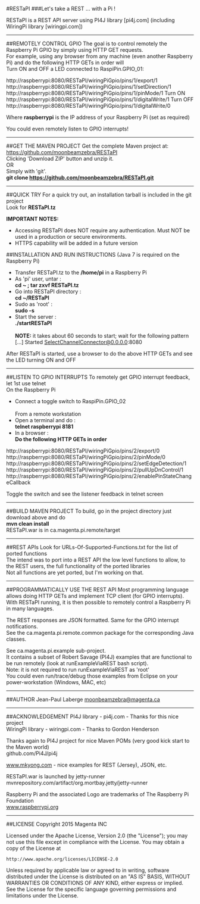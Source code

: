 #RESTaPI
###Let's take a REST ... with a Pi !

RESTaPI is a REST API server using PI4J library [pi4j.com] (including WiringPi library [wiringpi.com])

*********************
##REMOTELY CONTROL GPIO
The goal is to control remotely the Raspberry Pi GPIO by simply using HTTP GET requests.<br>
For example, using any browser from any machine (even another Raspberry Pi) and do the following HTTP GETs in order will<br>
Turn ON and OFF a LED connected to RaspiPin.GPIO_01:<br>

http://raspberrypi:8080/RESTaPI/wiringPiGpio/pins/1/export/1
http://raspberrypi:8080/RESTaPI/wiringPiGpio/pins/1/setDirection/1
http://raspberrypi:8080/RESTaPI/wiringPiGpio/pins/1/pinMode/1
Turn ON
http://raspberrypi:8080/RESTaPI/wiringPiGpio/pins/1/digitalWrite/1
Turn OFF
http://raspberrypi:8080/RESTaPI/wiringPiGpio/pins/1/digitalWrite/0

Where **raspberrypi** is the IP address of your Raspberry Pi (set as required)

You could even remotely listen to GPIO interrupts!

*********************
##GET THE MAVEN PROJECT
Get the complete Maven project at:<br>
https://github.com/moonbeamzebra/RESTaPI<br>
Clicking 'Download ZIP' button and unzip it.<br>
OR <br>
Simply with 'git'.<br>
**git clone https://github.com/moonbeamzebra/RESTaPI.git**


*********
##QUICK TRY
For a quick try out, an installation tarball is included in the git project<br>
Look for **RESTaPI.tz**<br>

**IMPORTANT NOTES:**<br>
   - Accessing RESTaPI does NOT require any authentication.  Must NOT be used in a production or secure environments.<br>
   - HTTPS capability will be added in a future version<br>

##INSTALLATION AND RUN INSTRUCTIONS 
(Java 7 is required on the Raspberry Pi)<br>
- Transfer RESTaPI.tz to the **/home/pi** in a Raspberry Pi<br>
- As 'pi' user, untar :<br>
**cd ~ ; tar zxvf RESTaPI.tz**<br>
- Go into RESTaPI directory :<br>
**cd ~/RESTaPI**<br>
- Sudo as 'root' :<br>
**sudo -s**<br>
- Start the server :<br>
**./startRESTaPI**<br>
<br>**NOTE:** it takes about 60 seconds to start; wait for the following pattern<br>
[...] Started SelectChannelConnector@0.0.0.0:8080<br>

After RESTaPI is started, use a browser to do the above HTTP GETs and see the LED turning ON and OFF


*************************
##LISTEN TO GPIO INTERRUPTS
To remotely get GPIO interrupt feedback, let 1st use telnet<br>
On the Raspberry Pi
- Connect a toggle switch to RaspiPin.GPIO_02<br>
<br>From a remote workstation<br>
- Open a terminal and do :<br>
**telnet raspberrypi 8181**<br>
- In a browser :<br>
**Do the following HTTP GETs in order**

http://raspberrypi:8080/RESTaPI/wiringPiGpio/pins/2/export/0
http://raspberrypi:8080/RESTaPI/wiringPiGpio/pins/2/pinMode/0
http://raspberrypi:8080/RESTaPI/wiringPiGpio/pins/2/setEdgeDetection/1
http://raspberrypi:8080/RESTaPI/wiringPiGpio/pins/2/pullUpDnControl/1
http://raspberrypi:8080/RESTaPI/wiringPiGpio/pins/2/enablePinStateChangeCallback   

Toggle the switch and see the listener feedback in telnet screen


*******************
##BUILD MAVEN PROJECT
To build, go in the project directory just download above and do<br>
**mvn clean install**<br>
RESTaPI.war is in ca.magenta.pi.remote/target


*********
##REST APIs
Look for URLs-Of-Supported-Functions.txt for the list of ported functions<br>
The intend was to port into a REST API the low level functions to allow, to the REST users, the full functionality of the ported libraries<br>
Not all functions are yet ported, but I'm working on that.


*********************************
##PROGRAMMATICALLY USE THE REST API
Most programming language allows doing HTTP GETs and implement TCP client (for GPIO interrupts).<br>
With RESTaPI running, it is then possible to remotely control a Raspberry Pi in many languages.

The REST responses are JSON formatted.  Same for the GPIO interrupt notifications.<br>
See the ca.magenta.pi.remote.common package for the corresponding Java classes.

See ca.magenta.pi.example sub-project.<br>
It contains a subset of Robert Savage (PI4J) examples that are functional to be run remotely (look at runExampleViaREST bash script).<br>
Note: it is not required to run runExampleViaREST as 'root'<br>
You could even run/trace/debug those examples from Eclipse on your power-workstation (Windows, MAC, etc) 
 

******
##AUTHOR
Jean-Paul Laberge <moonbeamzebra@magenta.ca>


*************** 
##ACKNOWLEDGEMENT
PI4J library - pi4j.com - Thanks for this nice project<br>
WiringPi library - wiringpi.com - Thanks to Gordon Henderson<br>

Thanks again to PI4J project for nice Maven POMs (very good kick start to the Maven world)<br>
github.com/Pi4J/pi4j

www.mkyong.com - nice examples for REST (Jersey), JSON, etc.

RESTaPI.war is launched by jetty-runner<br>
mvnrepository.com/artifact/org.mortbay.jetty/jetty-runner 

Raspberry Pi and the associated Logo are trademarks of The Raspberry Pi Foundation<br>
www.raspberrypi.org


*******
##LICENSE
Copyright 2015 Magenta INC

Licensed under the Apache License, Version 2.0 (the "License");
you may not use this file except in compliance with the License.
You may obtain a copy of the License at

    http://www.apache.org/licenses/LICENSE-2.0

Unless required by applicable law or agreed to in writing, software
distributed under the License is distributed on an "AS IS" BASIS,
WITHOUT WARRANTIES OR CONDITIONS OF ANY KIND, either express or implied.
See the License for the specific language governing permissions and
limitations under the License.

